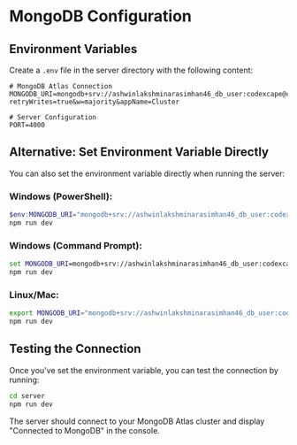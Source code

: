 # MongoDB Configuration

## Environment Variables

Create a `.env` file in the server directory with the following content:

```env
# MongoDB Atlas Connection
MONGODB_URI=mongodb+srv://ashwinlakshminarasimhan46_db_user:codexcape@cluster.eml0w21.mongodb.net/?retryWrites=true&w=majority&appName=Cluster

# Server Configuration
PORT=4000
```

## Alternative: Set Environment Variable Directly

You can also set the environment variable directly when running the server:

### Windows (PowerShell):
```powershell
$env:MONGODB_URI="mongodb+srv://ashwinlakshminarasimhan46_db_user:codexcape@cluster.eml0w21.mongodb.net/?retryWrites=true&w=majority&appName=Cluster"
npm run dev
```

### Windows (Command Prompt):
```cmd
set MONGODB_URI=mongodb+srv://ashwinlakshminarasimhan46_db_user:codexcape@cluster.eml0w21.mongodb.net/?retryWrites=true&w=majority&appName=Cluster
npm run dev
```

### Linux/Mac:
```bash
export MONGODB_URI="mongodb+srv://ashwinlakshminarasimhan46_db_user:codexcape@cluster.eml0w21.mongodb.net/?retryWrites=true&w=majority&appName=Cluster"
npm run dev
```

## Testing the Connection

Once you've set the environment variable, you can test the connection by running:

```bash
cd server
npm run dev
```

The server should connect to your MongoDB Atlas cluster and display "Connected to MongoDB" in the console.

